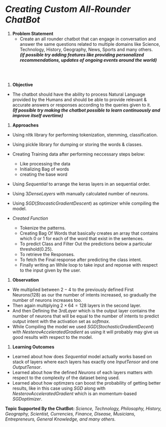 # ***Creating Custom All-Rounder ChatBot***
1. **Problem Statement**
    - Create an all rounder chatbot that can engage in conversation and answer the same questions related to multiple domains like Science, Technology, History, Geography, News, Sports and many others.
<br>***(if possible try adding features like providing personalized recommendations, updates of ongoing events around the world)***
<br>
<br>

1. **Objective**
  - The chatbot should have the ability to process Natural Language provided by the Humans and should be able to provide relevant & accurate answers or responses according to the queries given to it.
<br>***(If possible try making the chatbot possible to learn continuously and improve itself overtime)*** 

1. **Approaches**
  - Using nltk library for performing tokenization, stemming, classification.
  - Using pickle library for dumping or storing the words & classes.
  - Creating Training data after performing neccessary steps below:

     - Like processing the data
     - Initializing Bag of words
     - creating the base word
  - Using $Sequential$ to arrange the keras layers in an sequential order.
  - Using $3 Dense Layers$ with manually calculated number of neurons.
  - Using $SGD(Stocastic Gradient Descent)$ as optimizer while compiling the model.
  - *Created Function*
      - Tokenize the patterns.
      - Creating Bag Of Words that basically creates an array that contains which $0$ or $1$ for each of the word that exist in the sentences.
      - To predict Class and Filter Out the predictions below a particular threshold$(0.25)$.
      - To retrieve the Responses.
      - To fetch the Final response after predicting the class intent.
      - Finally writing an While loop to take input and reponse with respect to the input given by the user.

1. **Observation**
  - We multiplied between $2-4$ to the previously defined First Neurons$(128)$ as our the number of intents increased, so gradually the number of neurons increases too.
  - Then again multiplying $2\times64 =128$ layers in the second layer.
  - And then Defining the $3rd Layer$ which is the output layer contains the number of neurons that will be equal to the number of intents to predict output intent with the activation set as $softmax.$
  - While Compiling the model we used $SGD(Stochastic Gradient Decent)$ with $Nesterov Accelerated Gradient$ as using it will probably may give us good results with respect to the model.

1. **Learning Outcomes**
- Learned about how does $Sequential$ model actually works based on stack of layers where each layers has exactly one $Input Tensor$ and one $Output Tensor.$
- Learned about how the defined $Neurons$ of each layers matters with respect to the complexity of the dataset being used.
- Learned about how optimzers can boost the probability of getting better results, like in this case using $SGD$ along with $Nesterov Accelerated Gradient$ which is an momentum-based $SGD optimizer$.


**Topic Supported By the ChatBot:** *Science, Technology, Philosophy, History, Geography, Scientist, Currencies, Finance, Disease, Musicians, Entrepreneurs, General Knowledge, and many others.*
